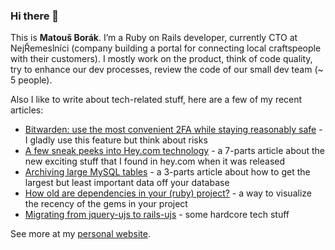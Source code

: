 ### Hi there 👋

This is **Matouš Borák**. I’m a Ruby on Rails developer, currently CTO at NejŘemeslníci (company building a portal for connecting local craftspeople with their customers). I mostly work on the product, think of code quality, try to enhance our dev processes, review the code of our small dev team (~ 5 people).

Also I like to write about tech-related stuff, here are a few of my recent articles:

- [Bitwarden: use the most convenient 2FA while staying reasonably safe](https://dev.to/borama/bitwarden-use-the-most-convenient-2fa-while-staying-reasonably-safe-13ee) - I gladly use this feature but think about risks
- [A few sneak peeks into Hey.com technology](https://dev.to/borama/a-few-sneak-peeks-into-hey-com-technology-i-intro-4bjg) - a 7-parts article about the new exciting stuff that I found in hey.com when it was released
- [Archiving large MySQL tables](https://dev.to/nejremeslnici/archiving-large-mysql-tables-part-i-intro-4im1) - a 3-parts article about how to get the largest but least important data off your database
- [How old are dependencies in your (ruby) project?](https://dev.to/nejremeslnici/how-old-are-dependencies-in-your-ruby-project-3jia) - a way to visualize the recency of the gems in your project
- [Migrating from jquery-ujs to rails-ujs](https://dev.to/nejremeslnici/migrating-from-jquery-ujs-to-rails-ujs-k9m) - some hardcore tech stuff

See more at my [personal website](https://www.platanus.cz).

<!--
**borama/borama** is a ✨ _special_ ✨ repository because its `README.md` (this file) appears on your GitHub profile.

Here are some ideas to get you started:

- 🔭 I’m currently working on ...
- 🌱 I’m currently learning ...
- 👯 I’m looking to collaborate on ...
- 🤔 I’m looking for help with ...
- 💬 Ask me about ...
- 📫 How to reach me: ...
- 😄 Pronouns: ...
- ⚡ Fun fact: ...
-->
